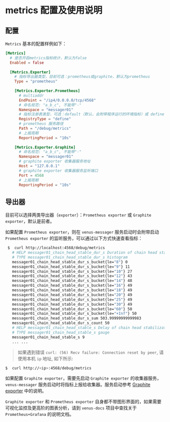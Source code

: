 # metrics 配置及使用说明

## 配置

`Metrics` 基本的配置样例如下：
```toml
[Metrics]
  # 是否开启metrics指标统计，默认为false
  Enabled = false
  
  [Metrics.Exporter]
    # 指标导出器类型，目前可选：prometheus或graphite，默认为prometheus
    Type = "prometheus"
    
    [Metrics.Exporter.Prometheus]
      # multiaddr
      EndPoint = "/ip4/0.0.0.0/tcp/4568"
      # 命名规范: "a_b_c", 不能带"-"
      Namespace = "messager01" 
      # 指标注册表类型，可选：default（默认，会附带程序运行的环境指标）或 define（自定义）
      RegistryType = "define"
      # prometheus 服务路径
      Path = "/debug/metrics"
      # 上报周期
      ReportingPeriod = "10s"
      
    [Metrics.Exporter.Graphite]
      # 命名规范: "a_b_c", 不能带"-"
      Namespace = "messager01" 
      # graphite exporter 收集器服务地址
      Host = "127.0.0.1"
      # graphite exporter 收集器服务监听端口
      Port = 4568
      # 上报周期
      ReportingPeriod = "10s"
```
## 导出器

目前可以选择两类导出器（`exporter`）：`Prometheus exporter` 或 `Graphite exporter`，默认是前者。

如果配置 `Prometheus exporter`，则在 `venus-messager` 服务启动时会附带启动 `Prometheus exporter` 的监听服务，可以通过以下方式快速查看指标：


```bash
 $  curl http://localhost:4568/debug/metrics
   # HELP messager01_chain_head_stable_dur_s Duration of chain head stabilization
   # TYPE messager01_chain_head_stable_dur_s histogram
   messager01_chain_head_stable_dur_s_bucket{le="8"} 0
   messager01_chain_head_stable_dur_s_bucket{le="9"} 11
   messager01_chain_head_stable_dur_s_bucket{le="10"} 27
   messager01_chain_head_stable_dur_s_bucket{le="12"} 43
   messager01_chain_head_stable_dur_s_bucket{le="14"} 48
   messager01_chain_head_stable_dur_s_bucket{le="16"} 49
   messager01_chain_head_stable_dur_s_bucket{le="18"} 49
   messager01_chain_head_stable_dur_s_bucket{le="20"} 49
   messager01_chain_head_stable_dur_s_bucket{le="25"} 49
   messager01_chain_head_stable_dur_s_bucket{le="30"} 49
   messager01_chain_head_stable_dur_s_bucket{le="60"} 50
   messager01_chain_head_stable_dur_s_bucket{le="+Inf"} 50
   messager01_chain_head_stable_dur_s_sum 503.99999999999983
   messager01_chain_head_stable_dur_s_count 50
   # HELP messager01_chain_head_stable_s Delay of chain head stabilization
   # TYPE messager01_chain_head_stable_s gauge
   messager01_chain_head_stable_s 9
   ... ...
```
> 如果遇到错误 `curl: (56) Recv failure: Connection reset by peer`, 请使用本机 `ip` 地址, 如下所示:
```bash
$  curl http://<ip>:4568/debug/metrics
```

如果配置 `Graphite exporter`，需要先启动 `Graphite exporter` 的收集器服务， `venus-messager` 服务启动时将指标上报给收集器。服务启动参考 [Graphite exporter](https://github.com/prometheus/graphite_exporter) 中的说明。

`Graphite exporter` 和 `Prometheus exporter` 自身都不带图形界面的，如果需要可视化监控及更高阶的图表分析，请到 `venus-docs` 项目中查找关于 `Prometheus+Grafana` 的说明文档。

